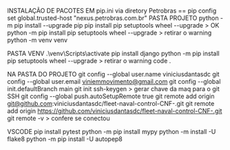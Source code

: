 INSTALAÇÃO DE PACOTES EM pip.ini via diretory Petrobras == pip config set global.trusted-host "nexus.petrobras.com.br"
PASTA PROJETO
python -m pip install --upgrade pip
pip install pip setuptools wheel --upgrade > OK
python -m pip install pip setuptools wheel --upgrade > retirar o warning
python -m venv venv

PASTA VENV 
.\venv\Scripts\activate
pip install django
python -m pip install pip setuptools wheel --upgrade > retirar o warning
code .

NA PASTA DO PROJETO
git config --global user.name viniciusdantasdc
git config --global user.email viniemmovimento@gmail.com
git config --global init.defaultBranch main
git init
ssh-keygen > gerar chave da maq para o git SSH
git config --global push.autoSetupRemote true
git remote add origin git@github.com:viniciusdantasdc/fleet-naval-control-CNF-.git
git remote add origin https://github.com/viniciusdantasdc/fleet-naval-control-CNF-.git
git remote -v > confere se conectou


VSCODE
pip install pytest
python -m pip install mypy
python -m install -U flake8
python -m pip install -U autopep8
